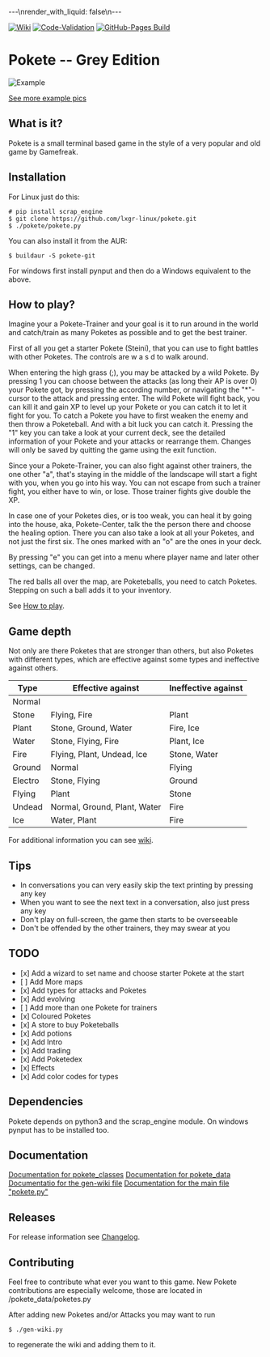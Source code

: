 ---\nrender_with_liquid: false\n---
<p><a href="https://github.com/lxgr-linux/pokete/actions/workflows/main.yml"><img src="https://github.com/lxgr-linux/pokete/actions/workflows/main.yml/badge.svg" alt="Wiki" /></a> <a href="https://github.com/lxgr-linux/pokete/actions/workflows/main_validate.yml"><img src="https://github.com/lxgr-linux/pokete/actions/workflows/main_validate.yml/badge.svg" alt="Code-Validation" /></a> <a href="https://github.com/lxgr-linux/pokete/actions/workflows/documentation.yml"><img src="https://github.com/lxgr-linux/pokete/actions/workflows/documentation.yml/badge.svg" alt="GitHub-Pages Build" /></a></p>
<h1 id="pokete----grey-edition">Pokete -- Grey Edition</h1>
<p><img src="assets/ss/ss01.png" alt="Example" /></p>
<p><a href="assets/pics.md">See more example pics</a></p>
<h2 id="what-is-it">What is it?</h2>
<p>Pokete is a small terminal based game in the style of a very popular and old game by Gamefreak.</p>
<h2 id="installation">Installation</h2>
<p>For Linux just do this:</p>
<pre class="shell"><code># pip install scrap_engine
$ git clone https://github.com/lxgr-linux/pokete.git
$ ./pokete/pokete.py
</code></pre>
<p>You can also install it from the AUR:</p>
<pre class="shell"><code>$ buildaur -S pokete-git
</code></pre>
<p>For windows first install pynput and then do a Windows equivalent to the above.</p>
<h2 id="how-to-play">How to play?</h2>
<p>Imagine your a Pokete-Trainer and your goal is it to run around in the world and catch/train as many Poketes as possible and to get the best trainer.</p>
<p>First of all you get a starter Pokete (Steini), that you can use to fight battles with other Poketes. The controls are w a s d to walk around.</p>
<p>When entering the high grass (;), you may be attacked by a wild Pokete. By pressing 1 you can choose between the attacks (as long their AP is over 0) your Pokete got, by pressing the according number, or navigating the "*"-cursor to the attack and pressing enter. The wild Pokete will fight back, you can kill it and gain XP to level up your Pokete or you can catch it to let it fight for you. To catch a Pokete you have to first weaken the enemy and then throw a Poketeball. And with a bit luck you can catch it. Pressing the "1" key you can take a look at your current deck, see the detailed information of your Pokete and your attacks or rearrange them. Changes will only be saved by quitting the game using the exit function.</p>
<p>Since your a Pokete-Trainer, you can also fight against other trainers, the one other "a", that's staying in the middle of the landscape will start a fight with you, when you go into his way. You can not escape from such a trainer fight, you either have to win, or lose. Those trainer fights give double the XP.</p>
<p>In case one of your Poketes dies, or is too weak, you can heal it by going into the house, aka, Pokete-Center, talk the the person there and choose the healing option. There you can also take a look at all your Poketes, and not just the first six. The ones marked with an "o" are the ones in your deck.</p>
<p>By pressing "e" you can get into a menu where player name and later other settings, can be changed.</p>
<p>The red balls all over the map, are Poketeballs, you need to catch Poketes. Stepping on such a ball adds it to your inventory.</p>
<p>See <a href="HowToPlay.md">How to play</a>.</p>
<h2 id="game-depth">Game depth</h2>
<p>Not only are there Poketes that are stronger than others, but also Poketes with different types, which are effective against some types and ineffective against others.</p>
<table>
<thead>
<tr class="header">
<th>Type</th>
<th>Effective against</th>
<th>Ineffective against</th>
</tr>
</thead>
<tbody>
<tr class="odd">
<td>Normal</td>
<td></td>
<td></td>
</tr>
<tr class="even">
<td>Stone</td>
<td>Flying, Fire</td>
<td>Plant</td>
</tr>
<tr class="odd">
<td>Plant</td>
<td>Stone, Ground, Water</td>
<td>Fire, Ice</td>
</tr>
<tr class="even">
<td>Water</td>
<td>Stone, Flying, Fire</td>
<td>Plant, Ice</td>
</tr>
<tr class="odd">
<td>Fire</td>
<td>Flying, Plant, Undead, Ice</td>
<td>Stone, Water</td>
</tr>
<tr class="even">
<td>Ground</td>
<td>Normal</td>
<td>Flying</td>
</tr>
<tr class="odd">
<td>Electro</td>
<td>Stone, Flying</td>
<td>Ground</td>
</tr>
<tr class="even">
<td>Flying</td>
<td>Plant</td>
<td>Stone</td>
</tr>
<tr class="odd">
<td>Undead</td>
<td>Normal, Ground, Plant, Water</td>
<td>Fire</td>
</tr>
<tr class="even">
<td>Ice</td>
<td>Water, Plant</td>
<td>Fire</td>
</tr>
</tbody>
</table>
<p>For additional information you can see <a href="./wiki.html">wiki</a>.</p>
<h2 id="tips">Tips</h2>
<ul>
<li>In conversations you can very easily skip the text printing by pressing any key</li>
<li>When you want to see the next text in a conversation, also just press any key</li>
<li>Don't play on full-screen, the game then starts to be overseeable</li>
<li>Don't be offended by the other trainers, they may swear at you</li>
</ul>
<h2 id="todo">TODO</h2>
<ul>
<li>[x] Add a wizard to set name and choose starter Pokete at the start</li>
<li>[ ] Add More maps</li>
<li>[x] Add types for attacks and Poketes</li>
<li>[x] Add evolving</li>
<li>[ ] Add more than one Pokete for trainers</li>
<li>[x] Coloured Poketes</li>
<li>[x] A store to buy Poketeballs</li>
<li>[x] Add potions</li>
<li>[x] Add Intro</li>
<li>[x] Add trading</li>
<li>[x] Add Poketedex</li>
<li>[x] Effects</li>
<li>[x] Add color codes for types</li>
</ul>
<h2 id="dependencies">Dependencies</h2>
<p>Pokete depends on python3 and the scrap_engine module. On windows pynput has to be installed too.</p>
<h2 id="documentation">Documentation</h2>
<p><a href="https://lxgr-linux.github.io/pokete/doc/pokete_classes/index.html">Documentation for pokete_classes</a> <a href="https://lxgr-linux.github.io/pokete/doc/pokete_data/index.html">Documentation for pokete_data</a> <a href="https://lxgr-linux.github.io/pokete/doc/gen-wiki.html" title="gen-wiki.py">Documentatio for the gen-wiki file</a> <a href="https://lxgr-linux.github.io/pokete/doc/pokete.html" title="pokete.py">Documentation for the main file "pokete.py"</a></p>
<h2 id="releases">Releases</h2>
<p>For release information see <a href="./Changelog.html">Changelog</a>.</p>
<h2 id="contributing">Contributing</h2>
<p>Feel free to contribute what ever you want to this game. New Pokete contributions are especially welcome, those are located in /pokete_data/poketes.py</p>
<p>After adding new Poketes and/or Attacks you may want to run</p>
<pre class="shell"><code>$ ./gen-wiki.py
</code></pre>
<p>to regenerate the wiki and adding them to it.</p>
